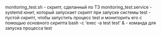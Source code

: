 monitoring_test.sh - скрипт, сделанный по ТЗ 
monitoring_test.service - systemd юнит, который запускает скрипт при запуске системы 
test - пустой скрипт, чтобы запустить процесс test и мониторить его с помощью основного скрипта 
bash -c 'exec -a test test' & - команда для запуска процесса test 
